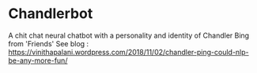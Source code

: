 # Chandlerbot
 A chit chat neural chatbot with a personality and identity of Chandler Bing from 'Friends'
 See blog : https://vinithapalani.wordpress.com/2018/11/02/chandler-ping-could-nlp-be-any-more-fun/

